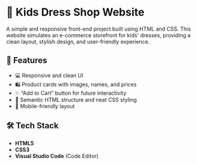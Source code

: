 # 👗 Kids Dress Shop Website

A simple and responsive front-end project built using HTML and CSS. This website simulates an e-commerce storefront for kids' dresses, providing a clean layout, stylish design, and user-friendly experience.

## 🌟 Features

- 💻 Responsive and clean UI
- 🛍️ Product cards with images, names, and prices
- ✨ “Add to Cart” button for future interactivity
- 🎨 Semantic HTML structure and neat CSS styling
- 📱 Mobile-friendly layout

## 🛠️ Tech Stack

- **HTML5**
- **CSS3**
- **Visual Studio Code** (Code Editor)



